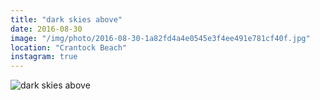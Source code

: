 ```yaml
---
title: "dark skies above"
date: 2016-08-30
image: "/img/photo/2016-08-30-1a82fd4a4e0545e3f4ee491e781cf40f.jpg"
location: "Crantock Beach"
instagram: true
---
```


![dark skies above](/img/photo/2016-08-30-1a82fd4a4e0545e3f4ee491e781cf40f.jpg)
